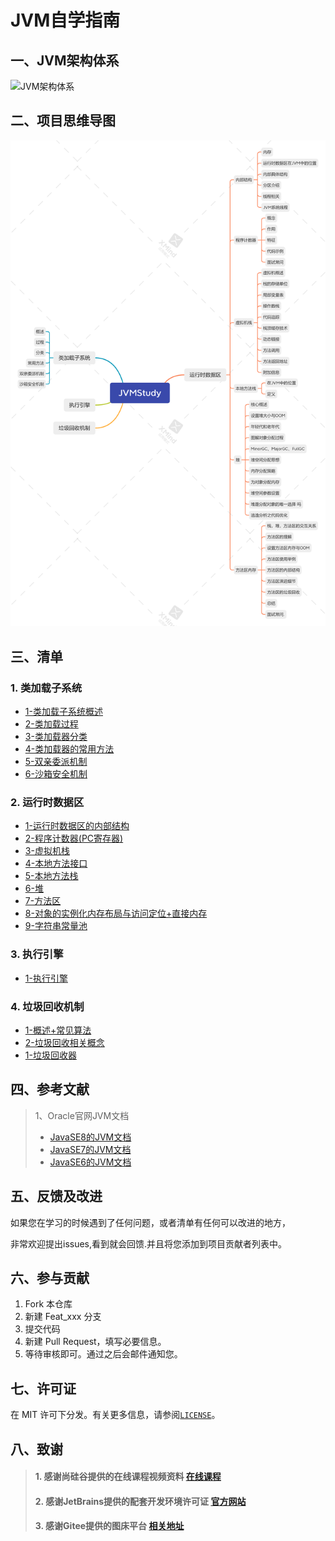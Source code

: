 # JVM自学指南

## 一、JVM架构体系

![JVM架构体系](https://gitee.com/ShaoxiongDu/imageBed/raw/master/%E7%AC%AC02%E7%AB%A0_JVM%E6%9E%B6%E6%9E%84-%E4%B8%AD.jpg)

## 二、项目思维导图

![JVMStudy](./JVMStudy.png)

## 三、清单

### 1. 类加载子系统

 -	[1-类加载子系统概述](./01-类加载子系统/01-类加载子系统.md)
 -	[2-类加载过程](./01-类加载子系统/02-类加载过程.md)
 -  [3-类加载器分类](./01-类加载子系统/03-类加载器的分类.md)
 -  [4-类加载器的常用方法](./01-类加载子系统/04-类加载器的常用方法.md)
 -  [5-双亲委派机制](./01-类加载子系统/05-双亲委派机制.md)
 -  [6-沙箱安全机制](./01-类加载子系统/06-沙箱安全机制.md)

### 2.  运行时数据区

-	[1-运行时数据区的内部结构](./02-运行时数据区/01-运行时数据区内部结构.md)
-	[2-程序计数器(PC寄存器)](./02-运行时数据区/02-程序计数器(PC寄存器).md)
-	[3-虚拟机栈](./02-运行时数据区/03-虚拟机栈.md)
-	[4-本地方法接口](02-运行时数据区/04-本地方法接口.md)
-	[5-本地方法栈](02-运行时数据区/05-本地方法栈.md)
-	[6-堆](02-运行时数据区/06-堆.md)
-	[7-方法区](02-运行时数据区/07-方法区.md)
-	[8-对象的实例化内存布局与访问定位+直接内存](02-运行时数据区/08-对象的实例化内存布局与访问定位+直接内存.md)
-	[9-字符串常量池](02-运行时数据区/09-字符串常量池.md)

### 3. 执行引擎
- [1-执行引擎]()

### 4. 垃圾回收机制
- [1-概述+常见算法]()
- [2-垃圾回收相关概念]()
- [1-垃圾回收器]()

## 四、参考文献

> 1、Oracle官网JVM文档
>
> - [JavaSE8的JVM文档](https://docs.oracle.com/javase/specs/jvms/se8/html/)
> - [JavaSE7的JVM文档](https://docs.oracle.com/javase/specs/jvms/se7/html)
> - [JavaSE6的JVM文档](https://docs.oracle.com/javase/specs/jvms/se6/html)

## 五、反馈及改进

如果您在学习的时候遇到了任何问题，或者清单有任何可以改进的地方，

非常欢迎提出issues,看到就会回馈.并且将您添加到项目贡献者列表中。

## 六、参与贡献

1. Fork 本仓库
2. 新建 Feat_xxx 分支
3. 提交代码
4. 新建 Pull Request，填写必要信息。
5. 等待审核即可。通过之后会邮件通知您。

## 七、许可证

在 MIT 许可下分发。有关更多信息，请参阅[`LICENSE`](./LICENSE)。

## 八、致谢

> #### 1. 感谢尚硅谷提供的在线课程视频资料 [在线课程](https://www.bilibili.com/video/BV1PJ411n7xZ)
> #### 2. 感谢JetBrains提供的配套开发环境许可证 [官方网站](https://www.jetbrains.com/)
> #### 3. 感谢Gitee提供的图床平台 [相关地址](https://gitee.com/ShaoxiongDu/imageBed)